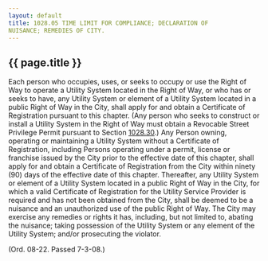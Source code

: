 ```yaml
---
layout: default 
title: 1028.05 TIME LIMIT FOR COMPLIANCE; DECLARATION OF
NUISANCE; REMEDIES OF CITY.
---
```


{{ page.title }}
----------------

Each person who occupies, uses, or seeks to occupy or use the Right of
Way to operate a Utility System located in the Right of Way, or who has
or seeks to have, any Utility System or element of a Utility System
located in a public Right of Way in the City, shall apply for and obtain
a Certificate of Registration pursuant to this chapter. (Any person who
seeks to construct or install a Utility System in the Right of Way must
obtain a Revocable Street Privilege Permit pursuant to Section
[1028.30](41fb6f81.html).) Any Person owning, operating or maintaining a
Utility System without a Certificate of Registration, including Persons
operating under a permit, license or franchise issued by the City prior
to the effective date of this chapter, shall apply for and obtain a
Certificate of Registration from the City within ninety (90) days of the
effective date of this chapter. Thereafter, any Utility System or
element of a Utility System located in a public Right of Way in the
City, for which a valid Certificate of Registration for the Utility
Service Provider is required and has not been obtained from the City,
shall be deemed to be a nuisance and an unauthorized use of the public
Right of Way. The City may exercise any remedies or rights it has,
including, but not limited to, abating the nuisance; taking possession
of the Utility System or any element of the Utility System; and/or
prosecuting the violator.

(Ord. 08-22. Passed 7-3-08.)
